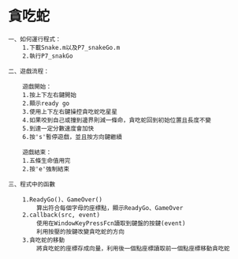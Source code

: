 # 貪吃蛇

    一、如何運行程式：
        1.下載Snake.m以及P7_snakeGo.m
        2.執行P7_snakGo
        
    二、遊戲流程：
    
        遊戲開始：
        1.按上下左右鍵開始
        2.顯示ready go
        3.使用上下左右鍵操控貪吃蛇吃星星
        4.如果咬到自己或撞到邊界則減一條命，貪吃蛇回到初始位置且長度不變
        5.到達一定分數速度會加快
        6.按's'暫停遊戲，並且按方向鍵繼續
        
        遊戲結束：
        1.五條生命值用完
        2.按'e'強制結束
        
    三、程式中的函數
    
        1.ReadyGo()、GameOver()
            算出符合每個字母的座標點，顯示ReadyGo、GameOver
        2.callback(src, event)
            使用在WindowKeyPressFcn讀取到鍵盤的按鍵(event)
            利用按壓的按鍵改變貪吃蛇的方向
        3.貪吃蛇的移動
            將貪吃蛇的座標存成向量，利用後一個點座標讀取前一個點座標移動貪吃蛇
        
            
        
        
        

